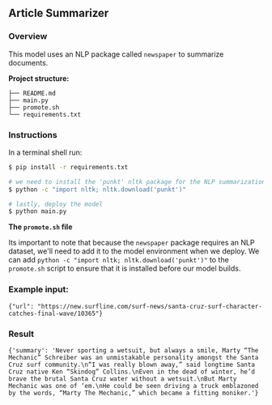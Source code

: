 ## Article Summarizer
### Overview

This model uses an NLP package called `newspaper` to summarize documents.

**Project structure:**

```
├── README.md
├── main.py
├── promote.sh
└── requirements.txt
```

### Instructions

In a terminal shell run:

```bash
$ pip install -r requirements.txt

# we need to install the 'punkt' nltk package for the NLP summarization
$ python -c "import nltk; nltk.download('punkt')"

# lastly, deploy the model
$ python main.py
```

**The `promote.sh` file**

Its important to note that because the `newspaper` package requires an NLP dataset, we'll need to add it to the model environment when we deploy.  We can add `python -c "import nltk; nltk.download('punkt')"` to the `promote.sh` script to ensure that it is installed before our model builds.

### Example input:

```
{"url": "https://new.surfline.com/surf-news/santa-cruz-surf-character-catches-final-wave/10365"}
```

### Result

```
{'summary': 'Never sporting a wetsuit, but always a smile, Marty “The Mechanic” Schreiber was an unmistakable personality amongst the Santa Cruz surf community.\n“I was really blown away,” said longtime Santa Cruz native Ken “Skindog” Collins.\nEven in the dead of winter, he’d brave the brutal Santa Cruz water without a wetsuit.\nBut Marty Mechanic was one of ‘em.\nHe could be seen driving a truck emblazoned by the words, “Marty The Mechanic,” which became a fitting moniker.'}
```